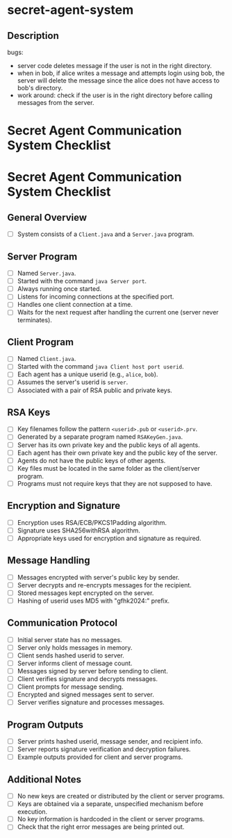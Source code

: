 # secret-agent-system



## Description
bugs:
- server code deletes message if the user is not in the right directory.
- when in bob, if alice writes a message and attempts login using bob, the server will delete the message since the alice does not have access to bob's directory.
- work around: check if the user is in the right directory before calling messages from the server.

# Secret Agent Communication System Checklist


# Secret Agent Communication System Checklist

## General Overview
- [ ] System consists of a `Client.java` and a `Server.java` program.

## Server Program
- [ ] Named `Server.java`.
- [ ] Started with the command `java Server port`.
- [ ] Always running once started.
- [ ] Listens for incoming connections at the specified port.
- [ ] Handles one client connection at a time.
- [ ] Waits for the next request after handling the current one (server never terminates).

## Client Program
- [ ] Named `Client.java`.
- [ ] Started with the command `java Client host port userid`.
- [ ] Each agent has a unique userid (e.g., `alice`, `bob`).
- [ ] Assumes the server's userid is `server`.
- [ ] Associated with a pair of RSA public and private keys.

## RSA Keys
- [ ] Key filenames follow the pattern `<userid>.pub` or `<userid>.prv`.
- [ ] Generated by a separate program named `RSAKeyGen.java`.
- [ ] Server has its own private key and the public keys of all agents.
- [ ] Each agent has their own private key and the public key of the server.
- [ ] Agents do not have the public keys of other agents.
- [ ] Key files must be located in the same folder as the client/server program.
- [ ] Programs must not require keys that they are not supposed to have.

## Encryption and Signature
- [ ] Encryption uses RSA/ECB/PKCS1Padding algorithm.
- [ ] Signature uses SHA256withRSA algorithm.
- [ ] Appropriate keys used for encryption and signature as required.

## Message Handling
- [ ] Messages encrypted with server's public key by sender.
- [ ] Server decrypts and re-encrypts messages for the recipient.
- [ ] Stored messages kept encrypted on the server.
- [ ] Hashing of userid uses MD5 with "gfhk2024:" prefix.

## Communication Protocol
- [ ] Initial server state has no messages.
- [ ] Server only holds messages in memory.
- [ ] Client sends hashed userid to server.
- [ ] Server informs client of message count.
- [ ] Messages signed by server before sending to client.
- [ ] Client verifies signature and decrypts messages.
- [ ] Client prompts for message sending.
- [ ] Encrypted and signed messages sent to server.
- [ ] Server verifies signature and processes messages.

## Program Outputs
- [ ] Server prints hashed userid, message sender, and recipient info.
- [ ] Server reports signature verification and decryption failures.
- [ ] Example outputs provided for client and server programs.

## Additional Notes
- [ ] No new keys are created or distributed by the client or server programs.
- [ ] Keys are obtained via a separate, unspecified mechanism before execution.
- [ ] No key information is hardcoded in the client or server programs.
- [ ] Check that the right error messages are being printed out.
